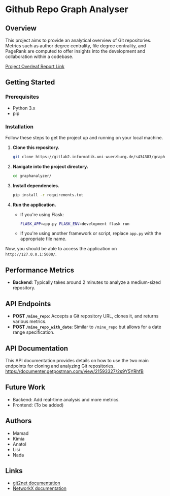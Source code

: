 # Github Repo Graph Analyser

## Overview
This project aims to provide an analytical overview of Git repositories. Metrics such as author degree centrality, file degree centrality, and PageRank are computed to offer insights into the development and collaboration within a codebase.

[Project Overleaf Report Link](https://www.overleaf.com/read/tgvbskqdyjbj)

## Getting Started
### Prerequisites

- Python 3.x
- pip

### Installation

Follow these steps to get the project up and running on your local machine.

1. **Clone this repository.**
    ```bash
    git clone https://gitlab2.informatik.uni-wuerzburg.de/s434383/graphanalyzer.git
    ```
    
2. **Navigate into the project directory.**
    ```bash
    cd graphanalyzer/
    ```
   
3. **Install dependencies.**
    ```bash
    pip install -r requirements.txt
    ```

4. **Run the application.**
    - If you're using Flask:
        ```bash
        FLASK_APP=app.py FLASK_ENV=development flask run
        ```
    - If you're using another framework or script, replace `app.py` with the appropriate file name.

Now, you should be able to access the application on `http://127.0.0.1:5000/`.

## Performance Metrics

- **Backend**: Typically takes around 2 minutes to analyze a medium-sized repository.


## API Endpoints
- **POST `/mine_repo`**: Accepts a Git repository URL, clones it, and returns various metrics.
- **POST `/mine_repo_with_date`**: Similar to `/mine_repo` but allows for a date range specification.

## API Documentation

This API documentation provides details on how to use the two main endpoints for cloning and analyzing Git repositories.
https://documenter.getpostman.com/view/21593327/2s9Y5YRhfB

## Future Work

- Backend: Add real-time analysis and more metrics.
- Frontend: (To be added)

## Authors

- Mamad
- Kimia
- Anatol
- Lisi
- Nada

## Links

- [git2net documentation](https://github.com/gotec/git2net)
- [NetworkX documentation](https://networkx.org/)


